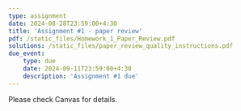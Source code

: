 ```yaml
---
type: assignment
date: 2024-08-28T23:59:00+4:30
title: 'Assignment #1 - paper review'
pdf: /static_files/Homework_1_Paper_Review.pdf
solutions: /static_files/paper_review_quality_instructions.pdf
due_event: 
    type: due
    date: 2024-09-11T23:59:00+4:30
    description: 'Assignment #1 due'
---
```

Please check Canvas for details.
